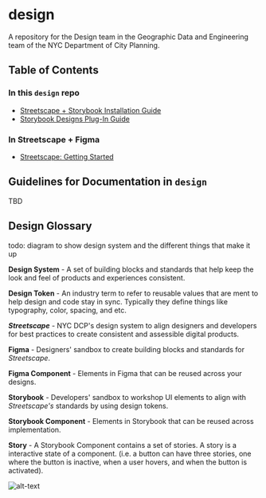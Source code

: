 # design

A repository for the Design team in the Geographic Data and Engineering team of the NYC Department of City Planning.

## Table of Contents

### In this `design` repo

- [Streetscape + Storybook Installation Guide](https://github.com/NYCPlanning/design/blob/main/streetscape-storybook-installation-guide.md)
- [Storybook Designs Plug-In Guide](https://github.com/NYCPlanning/design/blob/main/storybook-designs-plugin-guide.md)

### In Streetscape + Figma

- [Streetscape: Getting Started](https://www.figma.com/design/mfEZjCGYOX49VKyptVDLG6/Getting-Started?node-id=0-1&t=NCfWTwVqMCMt1hen-1)

## Guidelines for Documentation in `design`

TBD

## Design Glossary

todo: diagram to show design system and the different things that make it up

**Design System** - A set of building blocks and standards that help keep the look and feel of products and experiences consistent.

**Design Token** - An industry term to refer to reusable values that are ment to help design and code stay in sync. Typically they define things like typography, color, spacing, and etc.

***Streetscape*** - NYC DCP's design system to align designers and developers for best practices to create consistent and assessible digital products.

**Figma** - Designers' sandbox to create building blocks and standards for *Streetscape*.

**Figma Component** - Elements in Figma that can be reused across your designs.

**Storybook** - Developers' sandbox to workshop UI elements to align with *Streetscape's* standards by using design tokens.

**Storybook Component** - Elements in Storybook that can be reused across implementation.

**Story** - A Storybook Component contains a set of stories. A story is a interactive state of a component. (i.e. a button can have three stories, one where the button is inactive, when a user hovers, and when the button is activated).

![alt-text]()